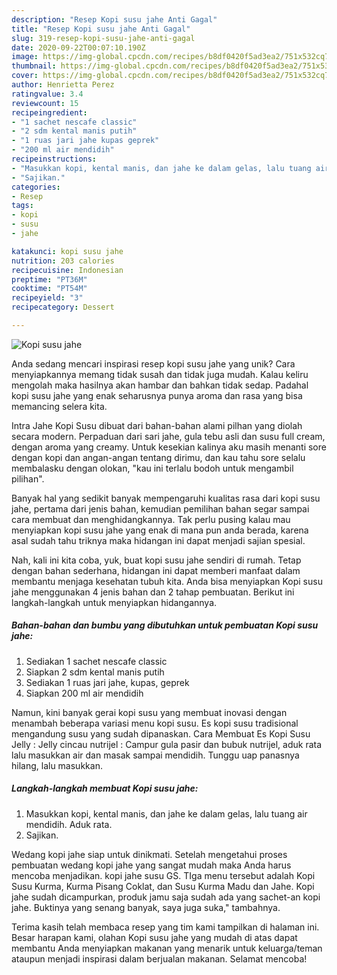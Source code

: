 ```yaml
---
description: "Resep Kopi susu jahe Anti Gagal"
title: "Resep Kopi susu jahe Anti Gagal"
slug: 319-resep-kopi-susu-jahe-anti-gagal
date: 2020-09-22T00:07:10.190Z
image: https://img-global.cpcdn.com/recipes/b8df0420f5ad3ea2/751x532cq70/kopi-susu-jahe-foto-resep-utama.jpg
thumbnail: https://img-global.cpcdn.com/recipes/b8df0420f5ad3ea2/751x532cq70/kopi-susu-jahe-foto-resep-utama.jpg
cover: https://img-global.cpcdn.com/recipes/b8df0420f5ad3ea2/751x532cq70/kopi-susu-jahe-foto-resep-utama.jpg
author: Henrietta Perez
ratingvalue: 3.4
reviewcount: 15
recipeingredient:
- "1 sachet nescafe classic"
- "2 sdm kental manis putih"
- "1 ruas jari jahe kupas geprek"
- "200 ml air mendidih"
recipeinstructions:
- "Masukkan kopi, kental manis, dan jahe ke dalam gelas, lalu tuang air mendidih. Aduk rata."
- "Sajikan."
categories:
- Resep
tags:
- kopi
- susu
- jahe

katakunci: kopi susu jahe 
nutrition: 203 calories
recipecuisine: Indonesian
preptime: "PT36M"
cooktime: "PT54M"
recipeyield: "3"
recipecategory: Dessert

---
```



![Kopi susu jahe](https://img-global.cpcdn.com/recipes/b8df0420f5ad3ea2/751x532cq70/kopi-susu-jahe-foto-resep-utama.jpg)

Anda sedang mencari inspirasi resep kopi susu jahe yang unik? Cara menyiapkannya memang tidak susah dan tidak juga mudah. Kalau keliru mengolah maka hasilnya akan hambar dan bahkan tidak sedap. Padahal kopi susu jahe yang enak seharusnya punya aroma dan rasa yang bisa memancing selera kita.

Intra Jahe Kopi Susu dibuat dari bahan-bahan alami pilhan yang diolah secara modern. Perpaduan dari sari jahe, gula tebu asli dan susu full cream, dengan aroma yang creamy. Untuk kesekian kalinya aku masih menanti sore dengan kopi dan angan-angan tentang dirimu, dan kau tahu sore selalu membalasku dengan olokan, &#34;kau ini terlalu bodoh untuk mengambil pilihan&#34;.

Banyak hal yang sedikit banyak mempengaruhi kualitas rasa dari kopi susu jahe, pertama dari jenis bahan, kemudian pemilihan bahan segar sampai cara membuat dan menghidangkannya. Tak perlu pusing kalau mau menyiapkan kopi susu jahe yang enak di mana pun anda berada, karena asal sudah tahu triknya maka hidangan ini dapat menjadi sajian spesial.


Nah, kali ini kita coba, yuk, buat kopi susu jahe sendiri di rumah. Tetap dengan bahan sederhana, hidangan ini dapat memberi manfaat dalam membantu menjaga kesehatan tubuh kita. Anda bisa menyiapkan Kopi susu jahe menggunakan 4 jenis bahan dan 2 tahap pembuatan. Berikut ini langkah-langkah untuk menyiapkan hidangannya.

<!--inarticleads1-->

##### Bahan-bahan dan bumbu yang dibutuhkan untuk pembuatan Kopi susu jahe:

1. Sediakan 1 sachet nescafe classic
1. Siapkan 2 sdm kental manis putih
1. Sediakan 1 ruas jari jahe, kupas, geprek
1. Siapkan 200 ml air mendidih


Namun, kini banyak gerai kopi susu yang membuat inovasi dengan menambah beberapa variasi menu kopi susu. Es kopi susu tradisional mengandung susu yang sudah dipanaskan. Cara Membuat Es Kopi Susu Jelly : Jelly cincau nutrijel : Campur gula pasir dan bubuk nutrijel, aduk rata lalu masukkan air dan masak sampai mendidih. Tunggu uap panasnya hilang, lalu masukkan. 

<!--inarticleads2-->

##### Langkah-langkah membuat Kopi susu jahe:

1. Masukkan kopi, kental manis, dan jahe ke dalam gelas, lalu tuang air mendidih. Aduk rata.
1. Sajikan.


Wedang kopi jahe siap untuk dinikmati. Setelah mengetahui proses pembuatan wedang kopi jahe yang sangat mudah maka Anda harus mencoba menjadikan. kopi jahe susu GS. TIga menu tersebut adalah Kopi Susu Kurma, Kurma Pisang Coklat, dan Susu Kurma Madu dan Jahe. Kopi jahe sudah dicampurkan, produk jamu saja sudah ada yang sachet-an kopi jahe. Buktinya yang senang banyak, saya juga suka,&#34; tambahnya. 

Terima kasih telah membaca resep yang tim kami tampilkan di halaman ini. Besar harapan kami, olahan Kopi susu jahe yang mudah di atas dapat membantu Anda menyiapkan makanan yang menarik untuk keluarga/teman ataupun menjadi inspirasi dalam berjualan makanan. Selamat mencoba!
